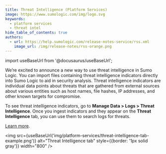 ```yaml
---
title: Threat Intelligence (Platform Services)
image: https://www.sumologic.com/img/logo.svg
keywords:
  - platform services
  - threat intel
hide_table_of_contents: true
authors:
  - url: https://help.sumologic.com/release-notes-service/rss.xml
    image_url: /img/release-notes/rss-orange.png
---
```


import useBaseUrl from '@docusaurus/useBaseUrl';

We’re excited to announce a new way to use threat intelligence in Sumo Logic. You can import files containing threat intelligence indicators directly into Sumo Logic to aid in security analysis. Threat intelligence indicators are individual data points about threats that are gathered from external sources about various entities such as host names, file hashes, IP addresses, and other known targets for compromise. 

To see threat intelligence indicators, go to **Manage Data > Logs > Threat Intelligence**. Once you ingest indicators and they appear on the **Threat Intelligence** tab, you can use them to search logs for threats. 

[Learn more](/docs/platform-services/threat-intelligence/).

<img src={useBaseUrl('img/platform-services/threat-intelligence-tab-example.png')} alt="Threat Intelligence tab" style={{border: '1px solid gray'}} width="800" />